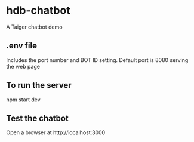 # hdb-chatbot

A Taiger chatbot demo

## .env file

Includes the port number and BOT ID setting.
Default port is 8080 serving the web page

## To run the server

npm start dev

## Test the chatbot

Open a browser at http://localhost:3000
